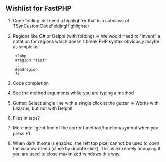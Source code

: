 
Wishlist for FastPHP
--------------------

1. Code folding
=> I need a highlighter that is a subclass of TSynCustomCodeFoldingHighlighter

2. Regions like C# or Delphi (with folding)
=> We would need to "invent" a notation for regions which doesn't break PHP syntax obviously
maybe as simple as:

	    <?php
	    #region "test"
	    ...
	    #endregion
	    ?>

3. Code completion

4. See the method arguments while you are typing a method

5. Gutter: Select single line with a single click at the gutter
=> Works with Lazarus, but not with Delphi!

6. Files in tabs?

7. More intelligent find of the correct method/function/symbol when you press F1

8. When dark theme is enabled, the left top pixel cannot be used to open the window menu (close by double click). This is extremely annoying if you are used to close maximized windows this way.
